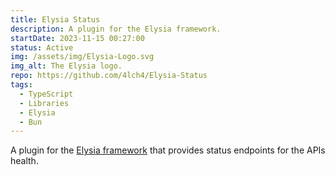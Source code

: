 ```yaml
---
title: Elysia Status
description: A plugin for the Elysia framework.
startDate: 2023-11-15 00:27:00
status: Active
img: /assets/img/Elysia-Logo.svg
img_alt: The Elysia logo.
repo: https://github.com/4lch4/Elysia-Status
tags:
  - TypeScript
  - Libraries
  - Elysia
  - Bun
---
```


A plugin for the [Elysia framework][0] that provides status endpoints for the APIs health.

[0]: https://elysiajs.com

